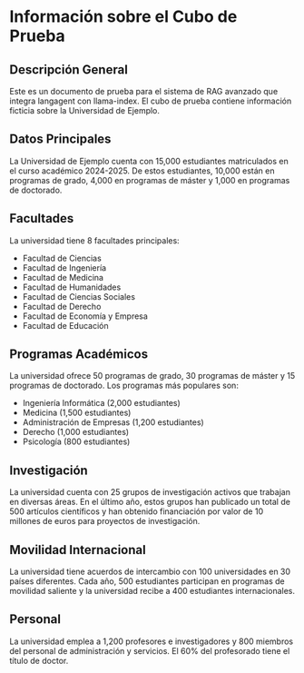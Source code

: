 # Información sobre el Cubo de Prueba

## Descripción General

Este es un documento de prueba para el sistema de RAG avanzado que integra langagent con llama-index. El cubo de prueba contiene información ficticia sobre la Universidad de Ejemplo.

## Datos Principales

La Universidad de Ejemplo cuenta con 15,000 estudiantes matriculados en el curso académico 2024-2025. De estos estudiantes, 10,000 están en programas de grado, 4,000 en programas de máster y 1,000 en programas de doctorado.

## Facultades

La universidad tiene 8 facultades principales:
- Facultad de Ciencias
- Facultad de Ingeniería
- Facultad de Medicina
- Facultad de Humanidades
- Facultad de Ciencias Sociales
- Facultad de Derecho
- Facultad de Economía y Empresa
- Facultad de Educación

## Programas Académicos

La universidad ofrece 50 programas de grado, 30 programas de máster y 15 programas de doctorado. Los programas más populares son:
- Ingeniería Informática (2,000 estudiantes)
- Medicina (1,500 estudiantes)
- Administración de Empresas (1,200 estudiantes)
- Derecho (1,000 estudiantes)
- Psicología (800 estudiantes)

## Investigación

La universidad cuenta con 25 grupos de investigación activos que trabajan en diversas áreas. En el último año, estos grupos han publicado un total de 500 artículos científicos y han obtenido financiación por valor de 10 millones de euros para proyectos de investigación.

## Movilidad Internacional

La universidad tiene acuerdos de intercambio con 100 universidades en 30 países diferentes. Cada año, 500 estudiantes participan en programas de movilidad saliente y la universidad recibe a 400 estudiantes internacionales.

## Personal

La universidad emplea a 1,200 profesores e investigadores y 800 miembros del personal de administración y servicios. El 60% del profesorado tiene el título de doctor.
